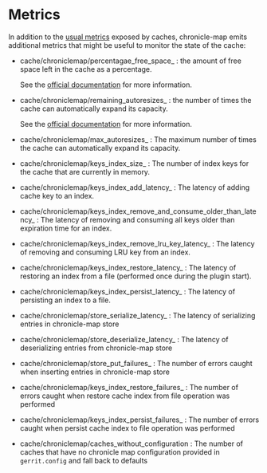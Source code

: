 Metrics
=============

In addition to the [usual metrics](https://gerrit-review.googlesource.com/Documentation/metrics.html#_caches)
exposed by caches, chronicle-map emits additional metrics that might be useful
to monitor the state of the cache:

* cache/chroniclemap/percentagae_free_space_<cache-name>
  : the amount of free space left in the cache as a percentage.

  See the [official documentation](https://javadoc.io/static/net.openhft/chronicle-map/3.20.83/net/openhft/chronicle/map/ChronicleMap.html#percentageFreeSpace--)
  for more information.

* cache/chroniclemap/remaining_autoresizes_<cache-name>
  : the number of times the cache can automatically expand its capacity.

  See the [official documentation](https://javadoc.io/static/net.openhft/chronicle-map/3.20.83/net/openhft/chronicle/map/ChronicleMap.html#remainingAutoResizes--)
  for more information.

* cache/chroniclemap/max_autoresizes_<cache-name>
  : The maximum number of times the cache can automatically expand its capacity.

* cache/chroniclemap/keys_index_size_<cache-name>
  : The number of index keys for the cache that are currently in memory.

* cache/chroniclemap/keys_index_add_latency_<cache-name>
  : The latency of adding cache key to an index.

* cache/chroniclemap/keys_index_remove_and_consume_older_than_latency_<cache-name>
  : The latency of removing and consuming all keys older than expiration time for an index.

* cache/chroniclemap/keys_index_remove_lru_key_latency_<cache-name>
  : The latency of removing and consuming LRU key from an index.

* cache/chroniclemap/keys_index_restore_latency_<cache-name>
  : The latency of restoring an index from a file (performed once during the plugin start).

* cache/chroniclemap/keys_index_persist_latency_<cache-name>
  : The latency of persisting an index to a file.

* cache/chroniclemap/store_serialize_latency_<cache-name>
  : The latency of serializing entries in chronicle-map store

* cache/chroniclemap/store_deserialize_latency_<cache-name>
  : The latency of deserializing entries from chronicle-map store

* cache/chroniclemap/store_put_failures_<cache-name>
  : The number of errors caught when inserting entries in chronicle-map store

* cache/chroniclemap/keys_index_restore_failures_<cache-name>
  : The number of errors caught when restore cache index from file operation was performed

* cache/chroniclemap/keys_index_persist_failures_<cache-name>
  : The number of errors caught when persist cache index to file operation was performed

* cache/chroniclemap/caches_without_configuration
  : The number of caches that have no chronicle map configuration provided in `gerrit.config`
    and fall back to defaults
